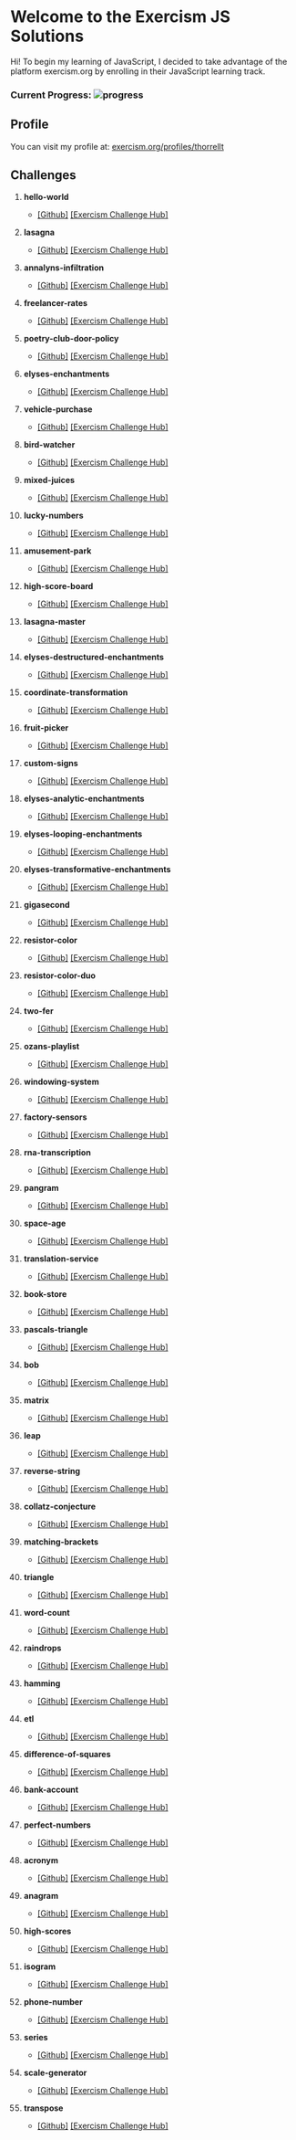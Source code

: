 # Welcome to the Exercism JS Solutions

Hi! To begin my learning of JavaScript, I decided to take advantage of the platform exercism.org by enrolling in their JavaScript learning track. 
### Current Progress: ![progress](https://progress-bar.dev/40/?title=55/139&width=120&color=2828c9)

## Profile
You can visit my profile at: [exercism.org/profiles/thorrellt](https://exercism.org/profiles/thorrellt)

## Challenges

1. **hello-world**
	- [[Github]](https://github.com/thorrellt/exercism_solutions/tree/master/javascript/hello-world)
 [[Exercism Challenge Hub]](https://exercism.org/tracks/javascript/exercises/hello-world)

1. **lasagna**
	- [[Github]](https://github.com/thorrellt/exercism_solutions/tree/master/javascript/lasagna)
 [[Exercism Challenge Hub]](https://exercism.org/tracks/javascript/exercises/lasagna)

1. **annalyns-infiltration**
	- [[Github]](https://github.com/thorrellt/exercism_solutions/tree/master/javascript/annalyns-infiltration)
[[Exercism Challenge Hub]](https://exercism.org/tracks/javascript/exercises/annalyns-infiltration)

1. **freelancer-rates**
	- [[Github]](https://github.com/thorrellt/exercism_solutions/tree/master/javascript/freelancer-rates)
 [[Exercism Challenge Hub]](https://exercism.org/tracks/javascript/exercises/freelancer-rates)

1. **poetry-club-door-policy**
	- [[Github]](https://github.com/thorrellt/exercism_solutions/tree/master/javascript/poetry-club-door-policy)
 [[Exercism Challenge Hub]](https://exercism.org/tracks/javascript/exercises/poetry-club-door-policy)

1. **elyses-enchantments**
	- [[Github]](https://github.com/thorrellt/exercism_solutions/tree/master/javascript/elyses-enchantments)
 [[Exercism Challenge Hub]](https://exercism.org/tracks/javascript/exercises/elyses-enchantments)

1. **vehicle-purchase**
	- [[Github]](https://github.com/thorrellt/exercism_solutions/tree/master/javascript/vehicle-purchase)
 [[Exercism Challenge Hub]](https://exercism.org/tracks/javascript/exercises/vehicle-purchase)

1. **bird-watcher**
	- [[Github]](https://github.com/thorrellt/exercism_solutions/tree/master/javascript/bird-watcher)
 [[Exercism Challenge Hub]](https://exercism.org/tracks/javascript/exercises/bird-watcher)

1. **mixed-juices**
	- [[Github]](https://github.com/thorrellt/exercism_solutions/tree/master/javascript/mixed-juices)
 [[Exercism Challenge Hub]](https://exercism.org/tracks/javascript/exercises/mixed-juices)

1. **lucky-numbers**
	- [[Github]](https://github.com/thorrellt/exercism_solutions/tree/master/javascript/lucky-numbers)
 [[Exercism Challenge Hub]](https://exercism.org/tracks/javascript/exercises/lucky-numbers)

1. **amusement-park**
	- [[Github]](https://github.com/thorrellt/exercism_solutions/tree/master/javascript/amusement-park)
 [[Exercism Challenge Hub]](https://exercism.org/tracks/javascript/exercises/amusement-park)

1. **high-score-board**
	- [[Github]](https://github.com/thorrellt/exercism_solutions/tree/master/javascript/high-score-board)
 [[Exercism Challenge Hub]](https://exercism.org/tracks/javascript/exercises/high-score-board)

1. **lasagna-master**
	- [[Github]](https://github.com/thorrellt/exercism_solutions/tree/master/javascript/lasagna-master)
 [[Exercism Challenge Hub]](https://exercism.org/tracks/javascript/exercises/lasagna-master)

1. **elyses-destructured-enchantments**
	- [[Github]](https://github.com/thorrellt/exercism_solutions/tree/master/javascript/elyses-destructured-enchantments)
 [[Exercism Challenge Hub]](https://exercism.org/tracks/javascript/exercises/elyses-destructured-enchantments)

1. **coordinate-transformation**
	- [[Github]](https://github.com/thorrellt/exercism_solutions/tree/master/javascript/coordinate-transformation)
 [[Exercism Challenge Hub]](https://exercism.org/tracks/javascript/exercises/coordinate-transformation)

1. **fruit-picker**
	- [[Github]](https://github.com/thorrellt/exercism_solutions/tree/master/javascript/fruit-picker)
 [[Exercism Challenge Hub]](https://exercism.org/tracks/javascript/exercises/fruit-picker)

1. **custom-signs**
	- [[Github]](https://github.com/thorrellt/exercism_solutions/tree/master/javascript/custom-signs)
 [[Exercism Challenge Hub]](https://exercism.org/tracks/javascript/exercises/custom-signs)

1. **elyses-analytic-enchantments**
	- [[Github]](https://github.com/thorrellt/exercism_solutions/tree/master/javascript/elyses-analytic-enchantments)
 [[Exercism Challenge Hub]](https://exercism.org/tracks/javascript/exercises/elyses-analytic-enchantments)

1. **elyses-looping-enchantments**
	- [[Github]](https://github.com/thorrellt/exercism_solutions/tree/master/javascript/elyses-looping-enchantments)
 [[Exercism Challenge Hub]](https://exercism.org/tracks/javascript/exercises/elyses-looping-enchantments)

1. **elyses-transformative-enchantments**
	- [[Github]](https://github.com/thorrellt/exercism_solutions/tree/master/javascript/elyses-transformative-enchantments)
 [[Exercism Challenge Hub]](https://exercism.org/tracks/javascript/exercises/elyses-transformative-enchantments)

1. **gigasecond**
	- [[Github]](https://github.com/thorrellt/exercism_solutions/tree/master/javascript/gigasecond)
 [[Exercism Challenge Hub]](https://exercism.org/tracks/javascript/exercises/gigasecond)

1. **resistor-color**
	- [[Github]](https://github.com/thorrellt/exercism_solutions/tree/master/javascript/resistor-color)
 [[Exercism Challenge Hub]](https://exercism.org/tracks/javascript/exercises/resistor-color)

1. **resistor-color-duo**
	- [[Github]](https://github.com/thorrellt/exercism_solutions/tree/master/javascript/resistor-color-duo)
 [[Exercism Challenge Hub]](https://exercism.org/tracks/javascript/exercises/resistor-color-duo)

1. **two-fer**
	- [[Github]](https://github.com/thorrellt/exercism_solutions/tree/master/javascript/two-fer)
 [[Exercism Challenge Hub]](https://exercism.org/tracks/javascript/exercises/two-fer)

1. **ozans-playlist**
	- [[Github]](https://github.com/thorrellt/exercism_solutions/tree/master/javascript/ozans-playlist)
 [[Exercism Challenge Hub]](https://exercism.org/tracks/javascript/exercises/ozans-playlist)

1. **windowing-system**
	- [[Github]](https://github.com/thorrellt/exercism_solutions/tree/master/javascript/windowing-system)
 [[Exercism Challenge Hub]](https://exercism.org/tracks/javascript/exercises/windowing-system)

1. **factory-sensors**
	- [[Github]](https://github.com/thorrellt/exercism_solutions/tree/master/javascript/factory-sensors)
 [[Exercism Challenge Hub]](https://exercism.org/tracks/javascript/exercises/factory-sensors)

1. **rna-transcription**
	- [[Github]](https://github.com/thorrellt/exercism_solutions/tree/master/javascript/rna-transcription)
 [[Exercism Challenge Hub]](https://exercism.org/tracks/javascript/exercises/rna-transcription)

1. **pangram**
	- [[Github]](https://github.com/thorrellt/exercism_solutions/tree/master/javascript/pangram)
 [[Exercism Challenge Hub]](https://exercism.org/tracks/javascript/exercises/pangram)

1. **space-age**
	- [[Github]](https://github.com/thorrellt/exercism_solutions/tree/master/javascript/space-age)
 [[Exercism Challenge Hub]](https://exercism.org/tracks/javascript/exercises/space-age)

1. **translation-service**
	- [[Github]](https://github.com/thorrellt/exercism_solutions/tree/master/javascript/translation-service)
 [[Exercism Challenge Hub]](https://exercism.org/tracks/javascript/exercises/translation-service)

1. **book-store**
	- [[Github]](https://github.com/thorrellt/exercism_solutions/tree/master/javascript/book-store)
 [[Exercism Challenge Hub]](https://exercism.org/tracks/javascript/exercises/book-store)

1. **pascals-triangle**
	- [[Github]](https://github.com/thorrellt/exercism_solutions/tree/master/javascript/pascals-triangle)
 [[Exercism Challenge Hub]](https://exercism.org/tracks/javascript/exercises/pascals-triangle)

1. **bob**
	- [[Github]](https://github.com/thorrellt/exercism_solutions/tree/master/javascript/bob)
 [[Exercism Challenge Hub]](https://exercism.org/tracks/javascript/exercises/bob)

1. **matrix**
	- [[Github]](https://github.com/thorrellt/exercism_solutions/tree/master/javascript/matrix)
 [[Exercism Challenge Hub]](https://exercism.org/tracks/javascript/exercises/matrix)

1. **leap**
	- [[Github]](https://github.com/thorrellt/exercism_solutions/tree/master/javascript/leap)
 [[Exercism Challenge Hub]](https://exercism.org/tracks/javascript/exercises/leap)

1. **reverse-string**
	- [[Github]](https://github.com/thorrellt/exercism_solutions/tree/master/javascript/reverse-string)
 [[Exercism Challenge Hub]](https://exercism.org/tracks/javascript/exercises/reverse-string)

1. **collatz-conjecture**
	- [[Github]](https://github.com/thorrellt/exercism_solutions/tree/master/javascript/collatz-conjecture)
 [[Exercism Challenge Hub]](https://exercism.org/tracks/javascript/exercises/collatz-conjecture)

1. **matching-brackets**
	- [[Github]](https://github.com/thorrellt/exercism_solutions/tree/master/javascript/matching-brackets)
[[Exercism Challenge Hub]](https://exercism.org/tracks/javascript/exercises/matching-brackets)

1. **triangle**
	- [[Github]](https://github.com/thorrellt/exercism_solutions/tree/master/javascript/triangle)
[[Exercism Challenge Hub]](https://exercism.org/tracks/javascript/exercises/triangle)

1. **word-count**
	- [[Github]](https://github.com/thorrellt/exercism_solutions/tree/master/javascript/word-count)
[[Exercism Challenge Hub]](https://exercism.org/tracks/javascript/exercises/word-count)

1. **raindrops**
	- [[Github]](https://github.com/thorrellt/exercism_solutions/tree/master/javascript/raindrops)
[[Exercism Challenge Hub]](https://exercism.org/tracks/javascript/exercises/raindrops)

1. **hamming**
	- [[Github]](https://github.com/thorrellt/exercism_solutions/tree/master/javascript/hamming)
[[Exercism Challenge Hub]](https://exercism.org/tracks/javascript/exercises/hamming)

1. **etl**
	- [[Github]](https://github.com/thorrellt/exercism_solutions/tree/master/javascript/etl)
[[Exercism Challenge Hub]](https://exercism.org/tracks/javascript/exercises/etl)

1. **difference-of-squares**
	- [[Github]](https://github.com/thorrellt/exercism_solutions/tree/master/javascript/difference-of-squares)
[[Exercism Challenge Hub]](https://exercism.org/tracks/javascript/exercises/difference-of-squares)

1. **bank-account**
	- [[Github]](https://github.com/thorrellt/exercism_solutions/tree/master/javascript/bank-account)
[[Exercism Challenge Hub]](https://exercism.org/tracks/javascript/exercises/bank-account)

1. **perfect-numbers**
	- [[Github]](https://github.com/thorrellt/exercism_solutions/tree/master/javascript/perfect-numbers)
[[Exercism Challenge Hub]](https://exercism.org/tracks/javascript/exercises/perfect-numbers)

1. **acronym**
	- [[Github]](https://github.com/thorrellt/exercism_solutions/tree/master/javascript/acronym)
[[Exercism Challenge Hub]](https://exercism.org/tracks/javascript/exercises/acronym)

1. **anagram**
	- [[Github]](https://github.com/thorrellt/exercism_solutions/tree/master/javascript/anagram)
[[Exercism Challenge Hub]](https://exercism.org/tracks/javascript/exercises/anagram)

1. **high-scores**
	- [[Github]](https://github.com/thorrellt/exercism_solutions/tree/master/javascript/high-scores)
[[Exercism Challenge Hub]](https://exercism.org/tracks/javascript/exercises/high-scores)

1. **isogram**
	- [[Github]](https://github.com/thorrellt/exercism_solutions/tree/master/javascript/isogram)
[[Exercism Challenge Hub]](https://exercism.org/tracks/javascript/exercises/isogram)

1. **phone-number**
	- [[Github]](https://github.com/thorrellt/exercism_solutions/tree/master/javascript/phone-number)
[[Exercism Challenge Hub]](https://exercism.org/tracks/javascript/exercises/phone-number)

1. **series**
	- [[Github]](https://github.com/thorrellt/exercism_solutions/tree/master/javascript/series)
[[Exercism Challenge Hub]](https://exercism.org/tracks/javascript/exercises/series)

1. **scale-generator**
	- [[Github]](https://github.com/thorrellt/exercism_solutions/tree/master/javascript/scale-generator)
[[Exercism Challenge Hub]](https://exercism.org/tracks/javascript/exercises/scale-generator)

1. **transpose**
	- [[Github]](https://github.com/thorrellt/exercism_solutions/tree/master/javascript/transpose)
[[Exercism Challenge Hub]](https://exercism.org/tracks/javascript/exercises/transpose)



